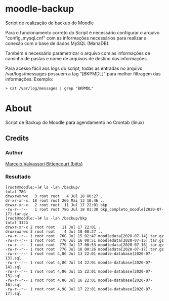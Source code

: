 # moodle-backup
Script de realização de backup do Moodle

Para o funcionamento correto do Script é necessário configurar o arquivo "config_mysql.cnf" com as informações necessários para realizar a conexão com o base de dados MySQL (MariaDB).

Também é necessário parametrizar o arquivo com as informações de caminho de pastas e nome de arquivos de destino das informações.

Para acesso fácil aos logs do script, todas as entradas no arquivo /var/logs/messages possuem a tag "[BKPMDL]" para melhor filtragem das informações.
Exemplo:
```
> cat /var/log/messages | grep "BKPMDL"
```

# About
Script de Backup do Moodle para agendamento no Crontab (linux)


## Credits

### Author
[Marcelo Valvassori Bittencourt (bitts)](https://github.com/bitts)

### Resultado
```
[root@moodle:~]# ls -lah /backup/
total 78G
drwxrwxrwx   3 root root   4 Jul 18 00:27 .
dr-xr-xr-x. 18 root root 266 Mai 13 10:46 ..
drwxr-xr-x   2 root root  11 Jul 17 22:01 bkp
-rw-r--r--   1 root root 78G Jul 18 01:30 bkp_completo_moodle[2020-07-17].tar.gz
[root@moodle:~]# ls -lah /backup/bkp
total 312G
drwxr-xr-x 2 root root   11 Jul 17 22:01 .
drwxrwxrwx 3 root root    4 Jul 18 00:27 ..
-rw-r--r-- 1 root root  76G Jul 15 02:47 moodledata[2020-07-14].tar.gz
-rw-r--r-- 1 root root  77G Jul 16 00:51 moodledata[2020-07-15].tar.gz
-rw-r--r-- 1 root root  77G Jul 17 00:53 moodledata[2020-07-16].tar.gz
-rw-r--r-- 1 root root  77G Jul 18 00:26 moodledata[2020-07-17].tar.gz
-rw-r--r-- 1 root root 4,8G Jul 13 22:01 moodle-database[2020-07-13].sql
-rw-r--r-- 1 root root 4,8G Jul 14 22:01 moodle-database[2020-07-14].sql
-rw-r--r-- 1 root root 4,8G Jul 15 22:01 moodle-database[2020-07-15].sql
-rw-r--r-- 1 root root 4,8G Jul 16 22:01 moodle-database[2020-07-16].sql
-rw-r--r-- 1 root root 4,9G Jul 17 22:01 moodle-database[2020-07-17].sql
```
